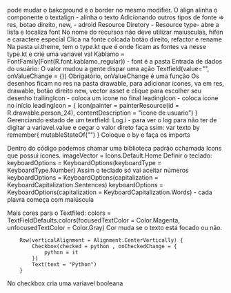 pode mudar o bakcground e o border no mesmo modifier.
O align alinha o componente
o textalign - alinha o texto 
Adicionando outros tipos de fonte => res, botao direito, new, - adroid Resource Diretory - Resource type- abre a lista e localiza font
No nome do recursos não deve utilizar maiusculas, hifen e caractere especial
Clica na fonte colcada botão direito, refactor e rename
Na pasta ui.theme, tem o type.kt que é onde ficam as fontes
va nesse type.kt e crie uma variavel
val Kablamo = FontFamily(Font(R.font.kablamo_regular)) - font é a pasta
Entrada de dados do usuário:
O valor mudou a gente dispar uma ação 
Textfield(value="", onValueChange = {})
Obrigatório, onValueChange é uma função
Os desenhos ficam no res na pasta drawable, para adicionar icones, va em res, drawable, botão direito new, vector asset e clique para escolher seu desenho 
trailingIcon - coloca um icone no final 
leadingIcon - coloca icone no início
leadingIcon = {
                Icon(painter = painterResource(id = R.drawable.person_24), contentDescription = "icone de usuario")
            }
Gerenciando estado de um textfield:
Log.i - para ver o log 
para não ter de digitar a variavel.value e oegar o valor direto faça ssim:
var texto by remember{
        mutableStateOf("")
    }
Coloque o by e faça os imports

Dentro do código podemos chamar uma biblioteca padrão cchamada Icons que possui ícones.
imageVector = Icons.Default.Home
Definir o teclado:
 keyboardOptions = KeyboardOptions(keyboardType = KeyboardType.Number)
 Assim o teclado só vai aceitar números
  keyboardOptions = KeyboardOptions(capitalization = KeyboardCapitalization.Sentences)
  keyboardOptions = KeyboardOptions(capitalization = KeyboardCapitalization.Words) - cada plavra começa com maiúscula


Mais cores para o Textfiled:
colors = TextFieldDefaults.colors(focusedTextColor = Color.Magenta, unfocusedTextColor = Color.Gray)
Cor muda se o texto está focado ou não.

        Row(verticalAlignment = Alignment.CenterVertically) {
            Checkbox(checked = python , onCheckedChange = {
                python = it
            })
            Text(text = "Python")
        }

No checkbox cria uma variavel booleana

